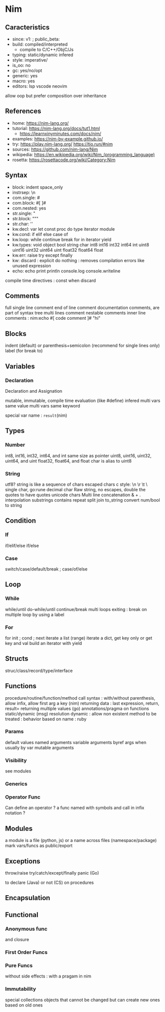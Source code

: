 # Nim

## Caracteristics

- since: v1: ; public_beta:
- build: compiled/interpreted
  - compile to C/C++/ObjC/Js
- typing: static/dynamic infered
- style: imperative/
- is_oo: no
- gc: yes/no/opt
- generic: yes
- macro: yes
- editors: lsp vscode neovim

allow oop but prefer composition over inheritance

## References

- home: https://nim-lang.org/
- tutorial: https://nim-lang.org/docs/tut1.html
  - https://learnxinyminutes.com/docs/nim/
- examples: https://nim-by-example.github.io/
- try: https://play.nim-lang.org/ https://tio.run/#nim
- sources: https://github.com/nim-lang/Nim
- wikipedia: https://en.wikipedia.org/wiki/Nim_(programming_language)
- rosetta: https://rosettacode.org/wiki/Category:Nim

## Syntax

- block: indent space_only
- instrsep: \n
- com.single: #
- com.block: #[ ]#
- com.nested: yes
- str.single: "
- str.block: """
- str.char: ''
- kw.decl: var let const proc do type iterator module
- kw.cond: if elif else case of
- kw.loop: while continue break for in iterator yield
- kw.types: void object bool string char int8 int16 int32 int64 int uint8 uint16 uint32 uint64 uint float32 float64 float
- kw.err: raise try except finally
- kw: discard : explicit do nothing : removes compilation errors like unused expression
- echo: echo print println console.log console.writeline

compile time directives : const when discard

## Comments

full single line comment
end of line comment
documentation comments, are part of syntax tree
multi lines comment
nestable comments
inner line comments : nim:echo #[ code comment ]# "hi"

## Blocks

indent (default) or parenthesis+semicolon (recommend for single lines only)
label (for break to)

## Variables

### Declaration

Declaration and Assignation

mutable, immutable, compile time evaluation (like #define)
infered
multi vars same value
multi vars same keyword

special var name : `result`(nim)

## Types

### Number

int8, int16, int32, int64, and int same size as pointer
uint8, uint16, uint32, uint64, and uint
float32, float64, and float
char is alias to uint8

### String

utf8?
string is like a sequence of chars
escaped chars c style: \n \r \t \\
single char, go:rune
decimal char
Raw string, no escapes, double the quotes to have quotes
unicode chars
Multi line
concatenation & + .
interpolation
substrings
contains
repeat
split join
to_string convert num/bool to string

## Condition

### If

if/elif/else if/else

### Case

switch/case/default/break ; case/of/else

## Loop

### While

while/until
do-while/until
continue/break
multi loops exiting : break on multiple loop by using a label

### For

for init ; cond ; next
iterate a list (range)
iterate a dict, get key only or get key and val
build an iterator with yield

## Structs

struc/class/record/type/interface

## Functions

procedure/routine/function/method
call syntax : with/without parenthesis, allow infix, allow first arg a key (nim)
returning data : last expression, return, result=
returning multiple values (go)
annotations/pragma on functions
static/dynamic (msg) resolution
dynamic : allow non existent method to be treated : behavior based on name : ruby

### Params

default values
named arguments
variable arguments
byref args when usually by var
mutable arguments

### Visibility

see modules

### Generics

### Operator Func

Can define an operator ? a func named with symbols and call in infix notation ?  

## Modules

a module is a file (python, js) or a name across files (namespace/package)
mark vars/funcs as public/export

## Exceptions

throw/raise try/catch/except/finally
panic (Go)

to declare (Java) or not (CS) on procedures

## Encapsulation


## Functional

### Anonymous func

and closure

### First Order Funcs

### Pure Funcs

without side effects : with a pragam in nim

### Immutability

special collections objects that cannot be changed but can create new ones based on old ones